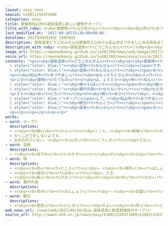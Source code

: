 ```yaml
---
layout: easy_news
newsid: k10011156371000
categories: easy
title: 愛媛県松山市の道後温泉に新しい建物がオープン
title_with_ruby: <ruby>愛媛県<rt>えひめけん</rt></ruby><ruby>松山市<rt>まつやまし</rt></ruby>の<ruby>道後温泉<rt>どうごおんせん</rt></ruby>に<ruby>新<rt>あたら</rt></ruby>しい<ruby>建物<rt>たてもの</rt></ruby>がオープン
last_modified_at: '2017-09-26T15:30:00+09:00'
datetime: 2017年09月26日 15時30分
description: 道後温泉どうごおんせんは愛媛県えひめけん松山市まつやましにある有名ゆうめいな温泉おんせんです。
description_with_ruby: <ruby>道後温泉<rt>どうごおんせん</rt></ruby>は<ruby>愛媛県<rt>えひめけん</rt></ruby><ruby>松山市<rt>まつやまし</rt></ruby>にある<ruby>有名<rt>ゆうめい</rt></ruby>な<ruby>温泉<rt>おんせん</rt></ruby>です。
image_url: https://newswebeasy.github.io/ja201709/news/web/image/2017/09/26/k10011156371000.jpg
voice_url: https://newswebeasy.github.io/ja201709/news/easy/voice/2017/09/26/k10011156371000.mp3
contents: "<p><ruby>道後温泉<rt>どうごおんせん</rt></ruby>は<ruby>愛媛県<rt>えひめけん</rt></ruby><ruby>松山市<rt>まつやまし</rt></ruby>にある<ruby>有名<rt>ゆうめい</rt></ruby>な<span\
  \ style=\"color: blue;\"><ruby>温泉<rt>おんせん</rt></ruby></span>です。ここに１２０<ruby>年<rt>ねん</rt></ruby>ぐらい<ruby>前<rt>まえ</rt></ruby>からある「<ruby>道後温泉<rt>どうごおんせん</rt></ruby><ruby>本館<rt>ほんかん</rt></ruby>」という<ruby>建物<rt>たてもの</rt></ruby>では、<ruby>大<rt>おお</rt></ruby>きな<ruby>風呂<rt>ふろ</rt></ruby>で<span\
  \ style=\"color: blue;\"><ruby>温泉<rt>おんせん</rt></ruby></span>を<ruby>楽<rt>たの</rt></ruby>しむことができます。</p>\n\
  <p><ruby>松山市<rt>まつやまし</rt></ruby>はもっとたくさんの<ruby>人<rt>ひと</rt></ruby>に<ruby>来<rt>き</rt></ruby>てほしいと<ruby>考<rt>かんが</rt></ruby>えて、２０<ruby>億<rt>おく</rt></ruby><ruby>円<rt>えん</rt></ruby>かけて、もう１つ<ruby>新<rt>あたら</rt></ruby>しい<ruby>建物<rt>たてもの</rt></ruby>をつくりました。</p>\n\
  <p>この<ruby>建物<rt>たてもの</rt></ruby>は、１４００<ruby>年<rt>ねん</rt></ruby>ぐらい<ruby>前<rt>まえ</rt></ruby>の<ruby>建物<rt>たてもの</rt></ruby>のようにつくりました。この<ruby>時代<rt>じだい</rt></ruby>に<ruby>政治<rt>せいじ</rt></ruby>を<ruby>行<rt>おこな</rt></ruby>った<ruby>聖徳太子<rt>しょうとくたいし</rt></ruby>という<ruby>人<rt>ひと</rt></ruby>が、<ruby>道後温泉<rt>どうごおんせん</rt></ruby>に<ruby>来<rt>き</rt></ruby>たことがあると<ruby>言<rt>い</rt></ruby>われているためです。<ruby>風呂<rt>ふろ</rt></ruby><span\
  \ style=\"color: blue;\"><ruby>場<rt>ば</rt></ruby></span>の<ruby>壁<rt>かべ</rt></ruby>には、<ruby>松山市<rt>まつやまし</rt></ruby>の<ruby>近<rt>ちか</rt></ruby>くの<span\
  \ style=\"color: blue;\"><ruby>瀬戸内海<rt>せとないかい</rt></ruby>などの<ruby>景色<rt>けしき</rt></ruby>がかいてあります。</span></p>\n\
  <p>２６<ruby>日<rt>にち</rt></ruby>の<ruby>朝<rt>あさ</rt></ruby>、<ruby>新<rt>あたら</rt></ruby>しい<ruby>建物<rt>たてもの</rt></ruby>が<span\
  \ style=\"color: blue;\">オープン</span>して、<ruby>松山市<rt>まつやまし</rt></ruby>の<ruby>人<rt>ひと</rt></ruby>や<span\
  \ style=\"color: blue;\"><ruby>観光<rt>かんこう</rt></ruby></span>に<ruby>来<rt>き</rt></ruby>た<ruby>人<rt>ひと</rt></ruby>などが<span\
  \ style=\"color: blue;\"><ruby>温泉<rt>おんせん</rt></ruby></span>を<ruby>楽<rt>たの</rt></ruby>しんでいました。<ruby>松山市<rt>まつやまし</rt></ruby>は、<ruby>新<rt>あたら</rt></ruby>しい<ruby>建物<rt>たてもの</rt></ruby>には１<ruby>年<rt>ねん</rt></ruby>に３０<ruby>万<rt>まん</rt></ruby><ruby>人<rt>にん</rt></ruby><ruby>以上<rt>いじょう</rt></ruby>が<ruby>来<rt>く</rt></ruby>ると<ruby>考<rt>かんが</rt></ruby>えています。</p>\n\
  <p></p>\n<p></p>\n<p></p>"
words:
- word: オープン
  descriptions:
  - <ruby><rb>開</rb><rt>ひら</rt></ruby>くこと。<ruby><rb>開場</rb><rt>かいじょう</rt></ruby>。
  - かくしだてをしないようす。
  - おおわれていない。<ruby><rb>公式</rb><rt>こうしき</rt></ruby>でない。
- word: 温泉
  descriptions:
  - <ruby><rb>地下水</rb><rt>ちかすい</rt></ruby>が<ruby><rb>火山</rb><rt>かざん</rt></ruby>などの<ruby><rb>熱</rb><rt>ねつ</rt></ruby>で<ruby><rb>温</rb><rt>あたた</rt></ruby>められて、<ruby><rb>地下</rb><rt>ちか</rt></ruby>からわき<ruby><rb>出</rb><rt>だ</rt></ruby>す<ruby><rb>湯</rb><rt>ゆ</rt></ruby>。いろいろな<ruby><rb>成分</rb><rt>せいぶん</rt></ruby>がとけていて<ruby><rb>病気</rb><rt>びょうき</rt></ruby>に<ruby><rb>効</rb><rt>き</rt></ruby>く。また、その<ruby><rb>湯</rb><rt>ゆ</rt></ruby>の<ruby><rb>出</rb><rt>で</rt></ruby>る<ruby><rb>場所</rb><rt>ばしょ</rt></ruby>。
- word: 場
  descriptions:
  - <ruby><rb>所</rb><rt>ところ</rt></ruby>。<ruby><rb>場所</rb><rt>ばしょ</rt></ruby>。
  - <ruby><rb>場合</rb><rt>ばあい</rt></ruby>。とき。
  - <ruby><rb>劇</rb><rt>げき</rt></ruby>の<ruby><rb>中</rb><rt>なか</rt></ruby>の<ruby><rb>一場面</rb><rt>いちばめん</rt></ruby>。
- word: 瀬戸内海
  descriptions:
  - <ruby><rb>本州</rb><rt>ほんしゅう</rt></ruby>・<ruby><rb>四国</rb><rt>しこく</rt></ruby>・<ruby><rb>九州</rb><rt>きゅうしゅう</rt></ruby>に<ruby><rb>囲</rb><rt>かこ</rt></ruby>まれた<ruby><rb>海</rb><rt>うみ</rt></ruby>。<ruby><rb>多</rb><rt>おお</rt></ruby>くの<ruby><rb>島々</rb><rt>しまじま</rt></ruby>がある。<ruby><rb>気候</rb><rt>きこう</rt></ruby>は<ruby><rb>温暖</rb><rt>おんだん</rt></ruby>で<ruby><rb>雨</rb><rt>あめ</rt></ruby>が<ruby><rb>少</rb><rt>すく</rt></ruby>ない。
- word: 観光
  descriptions:
  - <ruby><rb>景色</rb><rt>けしき</rt></ruby>のよい<ruby><rb>所</rb><rt>ところ</rt></ruby>や<ruby><rb>名所</rb><rt>めいしょ</rt></ruby>などを<ruby><rb>見物</rb><rt>けんぶつ</rt></ruby>して<ruby><rb>回</rb><rt>まわ</rt></ruby>ること。
web_news_url: /news/web/2017/09/26/松山-道後温泉に新温泉施設がオープン/
source_url: http://www3.nhk.or.jp/news/easy/k10011156371000/k10011156371000.html
...
```

